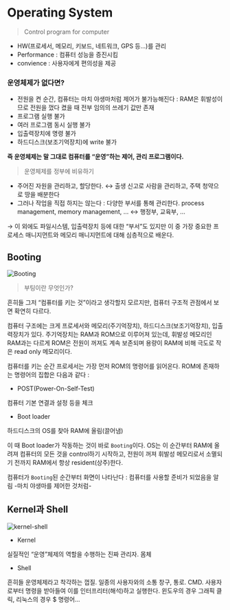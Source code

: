 # Operating System

> Control program for computer
> 
- HW(프로세서, 메모리, 키보드, 네트워크, GPS 등…)를 관리
- Performance : 컴퓨터 성능을 증진시킴
- convience : 사용자에게 편의성을 제공

### 운영체제가 없다면?

- 전원을 켠 순간, 컴퓨터는 마치 야생마처럼 제어가 불가능해진다 : RAM은 휘발성이므로 전원을 껐다 켰을 때 전부 임의의 쓰레기 값만 존재
- 프로그램 실행 불가
- 여러 프로그램 동시 실행 불가
- 입출력장치에 명령 불가
- 하드디스크(보조기억장치)에 write 불가

**즉 운영체제는 말 그대로 컴퓨터를 “운영”하는 제어, 관리 프로그램이다.**

> 운영체제를 정부에 비유하기
> 
- 주어진 자원을 관리하고, 할당한다. ↔ 출생 신고로 사람을 관리하고, 주택 청약으로 땅을 배분한다
- 그러나 작업을 직접 하지는 않는다 : 다양한 부서를 통해 관리한다. process management, memory management, … ↔ 행정부, 교육부, …

→ 이 외에도 파일시스템, 입출력장치 등에 대한 “부서”도 있지만 이 중 가장 중요한 프로세스 매니지먼트와 메모리 매니지먼트에 대해 심층적으로 배운다.

## Booting

![Booting](https://user-images.githubusercontent.com/97890886/183089406-9a1af6d7-2975-4cf9-8dff-8eec281406a7.png)

> 부팅이란 무엇인가?
> 

흔히들 그저 “컴퓨터를 키는 것”이라고 생각할지 모르지만, 컴퓨터 구조적 관점에서 보면 확연히 다르다.

컴퓨터 구조에는 크게 프로세서와 메모리(주기억장치), 하드디스크(보조기억장치), 입출력장치가 있다. 주기억장치는 RAM과 ROM으로 이루어져 있는데, 휘발성 메모리인 RAM과는 다르게 ROM은 전원이 꺼져도 계속 보존되며 용량이 RAM에 비해 극도로 작은 read only 메모리이다.

컴퓨터를 키는 순간 프로세서는 가장 먼저 ROM의 명령어를 읽어온다. ROM에 존재하는 명령어의 집합은 다음과 같다 :

- POST(Power-On-Self-Test)

컴퓨터 기본 연결과 설정 등을 체크

- Boot loader

하드디스크의 OS를 찾아 RAM에 올림(끌어냄)

이 때 Boot loader가 작동하는 것이 바로 `Booting`이다. OS는 이 순간부터 RAM에 올려져 컴퓨터의 모든 것을 control하기 시작하고, 전원이 꺼져 휘발성 메모리로서 소멸되기 전까지 RAM에서 항상 resident(상주)한다.

컴퓨터가 `Booting`된 순간부터 화면이 나타난다 : 컴퓨터를 사용할 준비가 되었음을 알림 -마치 야생마를 제어한 것처럼-

## Kernel과 Shell


![kernel-shell](https://user-images.githubusercontent.com/97890886/183089409-c57862fd-a8ce-4c23-b264-04c847263de3.png)


- Kernel

실질적인 “운영”체제의 역할을 수행하는 진짜 관리자. 몸체

- Shell

흔히들 운영체제라고 착각하는 껍질. 일종의 사용자와의 소통 창구, 통로. CMD. 사용자로부터 명령을 받아들여 이를 인터프리터(해석)하고 실행한다. 윈도우의 경우 그래픽 클릭, 리눅스의 경우 $ 명령어…